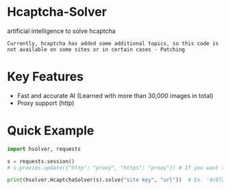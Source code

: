 # Hcaptcha-Solver
artificial intelligence to solve hcaptcha

`Currently, hcaptcha has added some additional topics, so this code is not available on some sites or in certain cases - Patching`


# Key Features
- Fast and accurate AI (Learned with more than 30,000 images in total)
- Proxy support (http)


# Quick Example
```py
import hsolver, requests

s = requests.session()
# s.proxies.update({"http": "proxy", "https": "proxy"}) # If you want to generate many correct answer tokens due to request restrictions, we recommend using a proxy.

print(hsolver.HcaptchaSolver(s).solve("site key", "url"))  # Ex. '4c672d35-0701-42b2-88c3-78380b0db560', 'discord.com'
```
